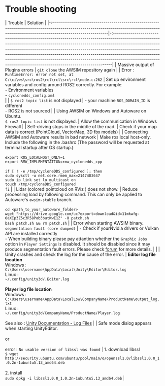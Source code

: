 # Trouble shooting

| Trouble                                                                                                                                                                                  | Solution                                                                                                                                                                                                                                                                                                                                                                                                                                                                            |
|-:----------------------------------------------------------------------------------------------------------------------------------------------------------------------------------------|-:-----------------------------------------------------------------------------------------------------------------------------------------------------------------------------------------------------------------------------------------------------------------------------------------------------------------------------------------------------------------------------------------------------------------------------------------------------------------------------------|
| Massive output of Plugins errors                                                                                                                                                         | `git clone` the AWSIM repository again                                                                                                                                                                                                                                                                                                                                                                                                                                              |
| Error : `RuntimeError: error not set, at C:\ci\ws\src\ros2\rcl\rcl\src\rcl\node.c:262`                                                                                                   | Set up environment variables and config around ROS2 correctly. For example:<br> - Environment variables<br> - `cyclonedds_config.xml`<br>                                                                                                                                                                                                                                                                                                                                           |
| `$ ros2 topic list` is not displayed                                                                                                                                                     | - your machine `ROS_DOMAIN_ID` is different<br>- ROS2 is not sourced                                                                                                                                                                                                                                                                                                                                                                                                              |
| Using AWSIM on Windows and Autoware on Ubuntu. <br> `$ ros2 topic list` is not displayed.                                                                                                | Allow the communication in Windows Firewall                                                                                                                                                                                                                                                                                                                                                                                                                                         |
| Self-driving stops in the middle of the road.                                                                                                                                            | Check if your map data is correct (PointCloud, VectorMap, 3D fbx models)                                                                                                                                                                                                                                                                                                                                                                                                            |
| Connecting AWSIM and Autoware results in bad network                                                                                                                                     | Make ros local host-only. Include the following in the .bashrc (The password will be requested at terminal startup after OS startup.) <br><br> `export ROS_LOCALHOST_ONLY=1`<br>`export RMW_IMPLEMENTATION=rmw_cyclonedds_cpp`<br><br>`if [ ! -e /tmp/cycloneDDS_configured ]; then`<br>`sudo sysctl -w net.core.rmem_max=2147483647`<br>`sudo ip link set lo multicast on`<br>`touch /tmp/cycloneDDS_configured`<br>`fi`                                                           |
| Lidar (colored pointcloud on RViz ) does not show.                                                                                                                                       | Reduce processing load by following command. This can only be applied to Autoware's `awsim-stable` branch. <br><br> `cd <path_to_your_autoware_folder>`<br>`wget "https://drive.google.com/uc?export=download&id=11mkwfg-OaXIp3Z5c3R58Pob3butKwE1Z" -O patch.sh`<br>`bash patch.sh && rm patch.sh`                                                                                                                                                                                  |
| Error when starting AWSIM binary. `segmentation fault (core dumped)`                                                                                                                     | - Check if yourNvidia drivers or Vulkan API are installed correctly<br> - When building binary please pay attantion whether the `Graphic Jobs` option in `Player Settings` is disabled. It should be disabled since it may produce segmentation fault errors. Please check [forum](https://forum.unity.com/threads/segmentation-fault-core-dumped-in-standalone-app-but-not-in-editor.1226610/) for more details.                                                                   |                                                                                               |
| Unity crashes and check the log for the cause of the error.                                                                                                                              | **Editor log file location**<br>Windows :<br> `C:\Users\username\AppData\Local\Unity\Editor\Editor.log`<br>Linux :<br> `~/.config/unity3d/.Editor.log` <br><br> **Player log file location**<br> Windows : `C:\Users\username\AppData\LocalLow\CompanyName\ProductName\output_log.txt`<br>Linux :<br>`~/.config/unity3d/CompanyName/ProductName/Player.log`<br><br>See also : [Unity Documentation - Log Files](https://docs.unity3d.com/2021.1/Documentation/Manual/LogFiles.html) |
| Safe mode dialog appears when starting UnityEditor. <br><br> or <br><br> error : `No usable version of libssl was found`                                                                 | 1. download libssl <br> `$ wget http://security.ubuntu.com/ubuntu/pool/main/o/openssl1.0/libssl1.0.0_1.0.2n-1ubuntu5.13_amd64.deb` <br><br> 2. install <br> `sudo dpkg -i libssl1.0.0_1.0.2n-1ubuntu5.13_amd64.deb`                                                                                                                                                                                                                                                                 |                             